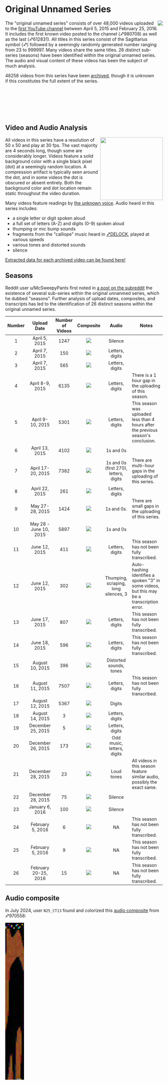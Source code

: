 # Original Unnamed Series

<img align="right" src="og_series_100.png" height="300">

The "original unnamed series" consists of over 48,000 videos uploaded to the [first YouTube channel](Real_and_Fake_channels "wikilink") between April 5, 2015 and February 25, 2016. It includes the first known video posted to the channel (♐980708) as well as the last (♐612831). All titles in this series consist of the Sagittarius symbol (♐) followed by a seemingly randomly generated number ranging from 23 to 999997. Many videos share the same titles. 26 distinct sub-series (seasons) have been identified within the original unnamed series. The audio and visual content of these videos has been the subject of much analysis.

48258 videos from this series have been [archived](archives "wikilink"), though it is unknown if this constitutes the full extent of the series.

<br/>
<br/>
<br/>
<br/>
<br/>

## Video and Audio Analysis

<img align="right" src="og_example_frame.png" width="200" height="200">

All videos in this series have a resolution of 50 x 50 and play at 30 fps. The vast majority are 4 seconds long, though some are considerably longer. Videos feature a solid background color with a single black pixel (dot) at a seemingly random location. A compression artifact is typically seen around the dot, and in some videos the dot is obscured or absent entirely. Both the background color and dot location remain static throughout the video duration.

Many videos feature readings by [the unknown voice](Unknown_Voice "wikilink"). Audio heard in this series includes:
  - a single letter or digit spoken aloud
  - a full set of letters (A-Z) and digits (0-9) spoken aloud
  - thumping or mic bump sounds
  - fragments from the "calliope" music heard in [♐DELOCK](DELOCK "wikilink"), played at various speeds
  - various tones and distorted sounds
  - silence

[Extracted data for each archived video can be found here!](og_manifest.csv "wikilink")

## Seasons

Reddit user u/McSweepyPants first noted in [a post on the subreddit](https://www.reddit.com/r/UnfavorableSemicircle/comments/46zwat/breakdown_of_todays_findings_february_22nd_2016/) the existence of several sub-series within the original unnanmed series, which he dubbed "seasons". Further analysis of upload dates, composites, and transcripts has led to the identification of 26 distinct seasons within the original unnamed series.

| Number | Upload Date | Number of Videos | Composite | Audio | Notes
| :-: | :-: | :-: | :-: | :-: | --- |
| 1 | April 5, 2015 | 1247 | <img src="og_01_43_upscale.png"> | Silence | |
| 2 | April 7, 2015 | 150 | <img src="og_02_30_upscale.png"> | Letters, digits | |
| 3 | April 7, 2015 | 565 | <img src="og_03_27_upscale.png"> | Letters, digits| |
| 4 | April 8-9, 2015 | 6135 | <img src="og_04_69_upscale.png"> | Letters, digits| There is a 1 hour gap in the uploading of this season. |
| 5 | April 9-10, 2015 | 5301 | <img src="og_05_68_upscale.png"> | Letters, digits| This season was uploaded less than 4 hours after the previous season's conclusion. |
| 6 | April 13, 2015 | 4102 | <img src="og_06_70_upscale.png"> | 1s and 0s | |
| 7 | April 17-20, 2015 | 7382 | <img src="og_07_78_upscale.png"> | 1s and 0s (first 270), letters, digits | There are multi-hour gaps in the uploading of this series. |
| 8 | April 22, 2015 | 261 | <img src="og_08_29_upscale.png"> | Letters, digits | |
| 9 | May 27-28, 2015 | 1424 | <img src="og_09_65_upscale.png"> | 1s and 0s. | There are small gaps in the uploading of this series. |
| 10 | May 28 - June 10, 2015 | 5897 | <img src="og_10_72_upscale.png"> | 1s and 0s | |
| 11 | June 12, 2015 | 411 | <img src="og_11_59_upscale.png"> | Letters, digits | This season has not been fully transcribed. |
| 12 | June 12, 2015 | 302 | <img src="og_12_38_upscale.png"> | Thumping, scraping, long silences, 3 | Auto-hashing identifies a spoken "3" in some videos, but this may be a transcription error. |
| 13 | June 17, 2015 | 807 | <img src="og_13_34_upscale.png"> | Letters, digits | This season has not been fully transcribed. |
| 14 | June 18, 2015 | 596 | <img src="og_14_40_upscale.png"> | Letters, digits | This season has not been fully transcribed. |
| 15 | August 10, 2015 | 396 | <img src="og_15_15_upscale.png"> | Distorted sounds, tones | |
| 16 | August 11, 2015 | 7507 | <img src="og_16_95_upscale.png"> | Letters, digits | This season has not been fully transcribed. |
| 17 | August 12, 2015 | 5367 | <img src="og_17_93_upscale.png"> | Digits | |
| 18 | August 14, 2015 | 3 | <img src="og_18_3_upscale.png"> | Letters, digits | |
| 19 | December 25, 2015 | 5 | <img src="og_19_5_upscale.png"> | Letters, digits | |
| 20 | December 26, 2015 | 173 | <img src="og_20_15_upscale.png"> | Odd music, letters, digits| |
| 21 | December 28, 2015 | 23 | <img src="og_21_23_upscale.png"> | Loud tones | All videos in this season feature similar audio, possibly the exact same. |
| 22 | December 28, 2015 | 75 | <img src="og_22_9_upscale.png"> | Silence | |
| 23 | January 6, 2016 | 100 | <img src="og_23_10_upscale.png"> | Silence | |
| 24 | February 5, 2016 | 6 | <img src="og_24_6_upscale.png"> | NA | This season has not been fully transcribed. |
| 25 | February 5, 2016  | 9 | <img src="og_25_3_upscale.png"> | NA | This season has not been fully transcribed. |
| 26 | February 20-25, 2016 | 15 | <img src="og_26_5_upscale.png"> | NA | This season has not been fully transcribed. |

## Audio composite

In July 2024, user `N25_CT13` found and colorized this [audio composite](audio_composites) from ♐970558:

![original_970558_colorized_audio_composite.png](original_970558_colorized_audio_composite.png)
